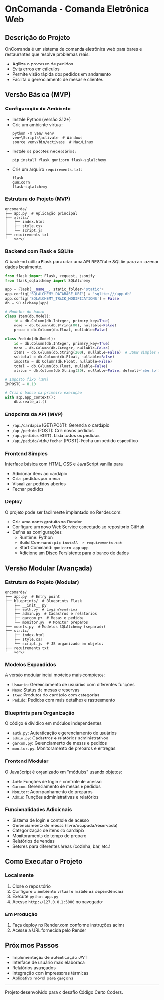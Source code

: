 # OnComanda - Comanda Eletrônica Web

## Descrição do Projeto
OnComanda é um sistema de comanda eletrônica web para bares e restaurantes que resolve problemas reais:
- Agiliza o processo de pedidos
- Evita erros em cálculos
- Permite visão rápida dos pedidos em andamento
- Facilita o gerenciamento de mesas e clientes

## Versão Básica (MVP)

### Configuração do Ambiente
- Instale Python (versão 3.12+)
- Crie um ambiente virtual:
  ```
  python -m venv venv
  venv\Scripts\activate  # Windows
  source venv/bin/activate  # Mac/Linux
  ```
- Instale os pacotes necessários:
  ```
  pip install flask gunicorn flask-sqlalchemy
  ```
- Crie um arquivo `requirements.txt`:
  ```
  flask
  gunicorn
  flask-sqlalchemy
  ```

### Estrutura do Projeto (MVP)
```
oncomanda/
├── app.py  # Aplicação principal
├── static/
│   ├── index.html
│   ├── style.css
│   └── script.js
├── requirements.txt
└── venv/
```

### Backend com Flask e SQLite
O backend utiliza Flask para criar uma API RESTful e SQLite para armazenar dados localmente.

```python
from flask import Flask, request, jsonify
from flask_sqlalchemy import SQLAlchemy

app = Flask(__name__, static_folder='static')
app.config['SQLALCHEMY_DATABASE_URI'] = 'sqlite:///app.db'
app.config['SQLALCHEMY_TRACK_MODIFICATIONS'] = False
db = SQLAlchemy(app)

# Modelos do banco
class Item(db.Model):
    id = db.Column(db.Integer, primary_key=True)
    nome = db.Column(db.String(80), nullable=False)
    preco = db.Column(db.Float, nullable=False)

class Pedido(db.Model):
    id = db.Column(db.Integer, primary_key=True)
    mesa = db.Column(db.Integer, nullable=False)
    itens = db.Column(db.String(200), nullable=False)  # JSON simples como string: {"cerveja": 2}
    subtotal = db.Column(db.Float, nullable=False)
    imposto = db.Column(db.Float, nullable=False)
    total = db.Column(db.Float, nullable=False)
    status = db.Column(db.String(20), nullable=False, default='aberto')

# Imposto fixo (10%)
IMPOSTO = 0.10

# Cria o banco na primeira execução
with app.app_context():
    db.create_all()
```

### Endpoints da API (MVP)
- `/api/cardapio` (GET/POST): Gerencia o cardápio
- `/api/pedido` (POST): Cria novos pedidos
- `/api/pedidos` (GET): Lista todos os pedidos
- `/api/pedido/<id>/fechar` (POST): Fecha um pedido específico

### Frontend Simples
Interface básica com HTML, CSS e JavaScript vanilla para:
- Adicionar itens ao cardápio
- Criar pedidos por mesa
- Visualizar pedidos abertos
- Fechar pedidos

### Deploy
O projeto pode ser facilmente implantado no Render.com:
- Crie uma conta gratuita no Render
- Configure um novo Web Service conectado ao repositório GitHub
- Defina as configurações:
  - Runtime: Python
  - Build Command: `pip install -r requirements.txt`
  - Start Command: `gunicorn app:app`
  - Adicione um Disco Persistente para o banco de dados

## Versão Modular (Avançada)

### Estrutura do Projeto (Modular)
```
oncomanda/
├── app.py  # Entry point
├── blueprints/  # Blueprints Flask
│   ├── __init__.py
│   ├── auth.py  # Login/usuários
│   ├── admin.py  # Cadastros e relatórios
│   ├── garcom.py  # Mesas e pedidos
│   └── monitor.py  # Monitor preparos
├── models.py  # Modelos SQLAlchemy (separado)
├── static/
│   ├── index.html
│   ├── style.css
│   └── script.js  # JS organizado em objetos
├── requirements.txt
└── venv/
```

### Modelos Expandidos
A versão modular inclui modelos mais completos:
- `Usuario`: Gerenciamento de usuários com diferentes funções
- `Mesa`: Status de mesas e reservas
- `Item`: Produtos do cardápio com categorias
- `Pedido`: Pedidos com mais detalhes e rastreamento

### Blueprints para Organização
O código é dividido em módulos independentes:
- `auth.py`: Autenticação e gerenciamento de usuários
- `admin.py`: Cadastros e relatórios administrativos
- `garcom.py`: Gerenciamento de mesas e pedidos
- `monitor.py`: Monitoramento de preparos e entregas

### Frontend Modular
O JavaScript é organizado em "módulos" usando objetos:
- `Auth`: Funções de login e controle de acesso
- `Garcom`: Gerenciamento de mesas e pedidos
- `Monitor`: Acompanhamento de preparos
- `Admin`: Funções administrativas e relatórios

### Funcionalidades Adicionais
- Sistema de login e controle de acesso
- Gerenciamento de mesas (livre/ocupada/reservada)
- Categorização de itens do cardápio
- Monitoramento de tempo de preparo
- Relatórios de vendas
- Setores para diferentes áreas (cozinha, bar, etc.)

## Como Executar o Projeto

### Localmente
1. Clone o repositório
2. Configure o ambiente virtual e instale as dependências
3. Execute `python app.py`
4. Acesse `http://127.0.0.1:5000` no navegador

### Em Produção
1. Faça deploy no Render.com conforme instruções acima
2. Acesse a URL fornecida pelo Render

## Próximos Passos
- Implementação de autenticação JWT
- Interface de usuário mais elaborada
- Relatórios avançados
- Integração com impressoras térmicas
- Aplicativo móvel para garçons

---

Projeto desenvolvido para o desafio Código Certo Coders.